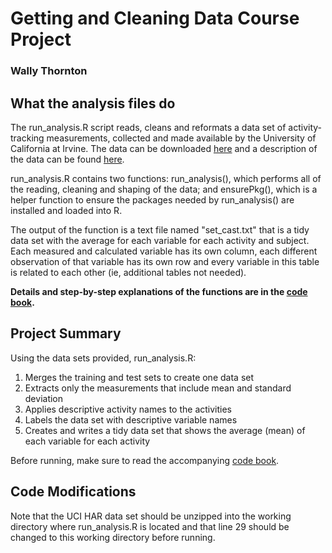 # Getting and Cleaning Data Course Project
### Wally Thornton
## What the analysis files do
The run_analysis.R script reads, cleans and reformats a data set of activity-tracking measurements, collected and made available by the University of California at Irvine. The data can be downloaded [here](https://d396qusza40orc.cloudfront.net/getdata%2Fprojectfiles%2FUCI%20HAR%20Dataset.zip) and a description of the data can be found [here](http://archive.ics.uci.edu/ml/datasets/Human+Activity+Recognition+Using+Smartphones).

run\_analysis.R contains two functions: run\_analysis(), which performs all of the reading, cleaning and shaping of the data; and ensurePkg(), which is a helper function to ensure the packages needed by run_analysis() are installed and loaded into R.

The output of the function is a text file named "set_cast.txt" that is a tidy data set with the average for each variable for each activity and subject. Each measured and calculated variable has its own column, each different observation of that variable has its own row and every variable in this table is related to each other (ie, additional tables not needed).

**Details and step-by-step explanations of the functions are in the [code book](https://github.com/wallyt/DataCourseProject/blob/master/Codebook.md).**

## Project Summary
Using the data sets provided, run_analysis.R:

1. Merges the training and test sets to create one data set
2. Extracts only the measurements that include mean and standard deviation
3. Applies descriptive activity names to the activities
4. Labels the data set with descriptive variable names
5. Creates and writes a tidy data set that shows the average (mean) of each variable for each activity

Before running, make sure to read the accompanying [code book](https://github.com/wallyt/DataCourseProject/blob/master/Codebook.md).

## Code Modifications
Note that the UCI HAR data set should be unzipped into the working directory where run_analysis.R is located and that line 29 should be changed to this working directory before running.